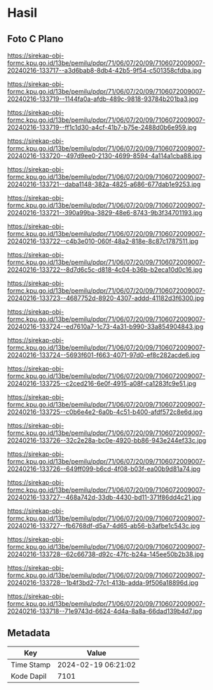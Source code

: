 # Hasil

## Foto C Plano

https://sirekap-obj-formc.kpu.go.id/13be/pemilu/pdpr/71/06/07/20/09/7106072009007-20240216-133717--a3d6bab8-8db4-42b5-9f54-c501358cfdba.jpg

https://sirekap-obj-formc.kpu.go.id/13be/pemilu/pdpr/71/06/07/20/09/7106072009007-20240216-133719--1144fa0a-afdb-489c-9818-93784b201ba3.jpg

https://sirekap-obj-formc.kpu.go.id/13be/pemilu/pdpr/71/06/07/20/09/7106072009007-20240216-133719--ff1c1d30-a4cf-41b7-b75e-2488d0b6e959.jpg

https://sirekap-obj-formc.kpu.go.id/13be/pemilu/pdpr/71/06/07/20/09/7106072009007-20240216-133720--497d9ee0-2130-4699-8594-4a114a1cba88.jpg

https://sirekap-obj-formc.kpu.go.id/13be/pemilu/pdpr/71/06/07/20/09/7106072009007-20240216-133721--daba1148-382a-4825-a686-677dab1e9253.jpg

https://sirekap-obj-formc.kpu.go.id/13be/pemilu/pdpr/71/06/07/20/09/7106072009007-20240216-133721--390a99ba-3829-48e6-8743-9b3f34701193.jpg

https://sirekap-obj-formc.kpu.go.id/13be/pemilu/pdpr/71/06/07/20/09/7106072009007-20240216-133722--c4b3e010-060f-48a2-818e-8c87c1787511.jpg

https://sirekap-obj-formc.kpu.go.id/13be/pemilu/pdpr/71/06/07/20/09/7106072009007-20240216-133722--8d7d6c5c-d818-4c04-b36b-b2eca10d0c16.jpg

https://sirekap-obj-formc.kpu.go.id/13be/pemilu/pdpr/71/06/07/20/09/7106072009007-20240216-133723--4687752d-8920-4307-addd-41182d3f6300.jpg

https://sirekap-obj-formc.kpu.go.id/13be/pemilu/pdpr/71/06/07/20/09/7106072009007-20240216-133724--ed7610a7-1c73-4a31-b990-33a854904843.jpg

https://sirekap-obj-formc.kpu.go.id/13be/pemilu/pdpr/71/06/07/20/09/7106072009007-20240216-133724--5693f601-f663-4071-97d0-ef8c282acde6.jpg

https://sirekap-obj-formc.kpu.go.id/13be/pemilu/pdpr/71/06/07/20/09/7106072009007-20240216-133725--c2ced216-6e0f-4915-a08f-ca1283fc9e51.jpg

https://sirekap-obj-formc.kpu.go.id/13be/pemilu/pdpr/71/06/07/20/09/7106072009007-20240216-133725--c0b6e4e2-6a0b-4c51-b400-afdf572c8e6d.jpg

https://sirekap-obj-formc.kpu.go.id/13be/pemilu/pdpr/71/06/07/20/09/7106072009007-20240216-133726--32c2e28a-bc0e-4920-bb86-943e244ef33c.jpg

https://sirekap-obj-formc.kpu.go.id/13be/pemilu/pdpr/71/06/07/20/09/7106072009007-20240216-133726--649ff099-b6cd-4f08-b03f-ea00b9d81a74.jpg

https://sirekap-obj-formc.kpu.go.id/13be/pemilu/pdpr/71/06/07/20/09/7106072009007-20240216-133727--468a742d-33db-4430-bd11-371f86dd4c21.jpg

https://sirekap-obj-formc.kpu.go.id/13be/pemilu/pdpr/71/06/07/20/09/7106072009007-20240216-133727--fb6768df-d5a7-4d65-ab56-b3afbe1c543c.jpg

https://sirekap-obj-formc.kpu.go.id/13be/pemilu/pdpr/71/06/07/20/09/7106072009007-20240216-133728--62c66738-d92c-47fc-b24a-145ee50b2b38.jpg

https://sirekap-obj-formc.kpu.go.id/13be/pemilu/pdpr/71/06/07/20/09/7106072009007-20240216-133728--1b4f3bd2-77c1-413b-adda-9f506a18896d.jpg

https://sirekap-obj-formc.kpu.go.id/13be/pemilu/pdpr/71/06/07/20/09/7106072009007-20240216-133718--71e9743d-6624-4d4a-8a8a-66dad139b4d7.jpg


## Metadata

| Key        | Value               |
| ---------- | ------------------- |
| Time Stamp | 2024-02-19 06:21:02 |
| Kode Dapil | 7101                |



